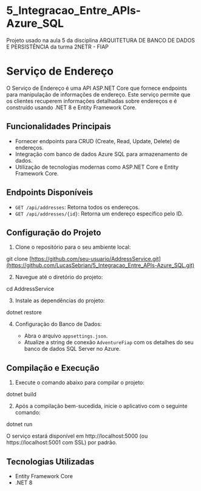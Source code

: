# 5_Integracao_Entre_APIs-Azure_SQL
Projeto usado na aula 5 da disciplina ARQUITETURA DE BANCO DE DADOS E PERSISTÊNCIA da turma 2NETR - FIAP

# Serviço de Endereço

O Serviço de Endereço é uma API ASP.NET Core que fornece endpoints para manipulação de informações de endereço. Este serviço permite que os clientes recuperem informações detalhadas sobre endereços e é construído usando .NET 8 e Entity Framework Core.

## Funcionalidades Principais

- Fornecer endpoints para CRUD (Create, Read, Update, Delete) de endereços.
- Integração com banco de dados Azure SQL para armazenamento de dados.
- Utilização de tecnologias modernas como ASP.NET Core e Entity Framework Core.

## Endpoints Disponíveis

- `GET /api/addresses`: Retorna todos os endereços.
- `GET /api/addresses/{id}`: Retorna um endereço específico pelo ID.

## Configuração do Projeto

1. Clone o repositório para o seu ambiente local:

git clone [https://github.com/seu-usuario/AddressService.git](https://github.com/LucasSebrian/5_Integracao_Entre_APIs-Azure_SQL.git)

2. Navegue até o diretório do projeto:

cd AddressService

3. Instale as dependências do projeto:

dotnet restore

4. Configuração do Banco de Dados:

   - Abra o arquivo `appsettings.json`.
   - Atualize a string de conexão `AdventureFiap` com os detalhes do seu banco de dados SQL Server no Azure.

## Compilação e Execução

1. Execute o comando abaixo para compilar o projeto:

dotnet build

2. Após a compilação bem-sucedida, inicie o aplicativo com o seguinte comando:

dotnet run

O serviço estará disponível em http://localhost:5000 (ou https://localhost:5001 com SSL) por padrão.

## Tecnologias Utilizadas

- Entity Framework Core
- .NET 8
